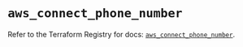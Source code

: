 # `aws_connect_phone_number`

Refer to the Terraform Registry for docs: [`aws_connect_phone_number`](https://registry.terraform.io/providers/hashicorp/aws/5.57.0/docs/resources/connect_phone_number).
